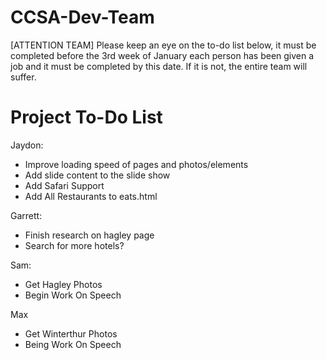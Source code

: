 CCSA-Dev-Team
=============

[ATTENTION TEAM] Please keep an eye on the to-do list below, it must be completed before the 3rd week of January each person has been given a job and it must be completed by this date. If it is not, the entire team will suffer.

Project To-Do List
==================

Jaydon:
- Improve loading speed of pages and photos/elements
- Add slide content to the slide show
- Add Safari Support
- Add All Restaurants to eats.html

Garrett:
- Finish research on hagley page
- Search for more hotels?

Sam:
- Get Hagley Photos
- Begin Work On Speech


Max
- Get Winterthur Photos
- Being Work On Speech 
